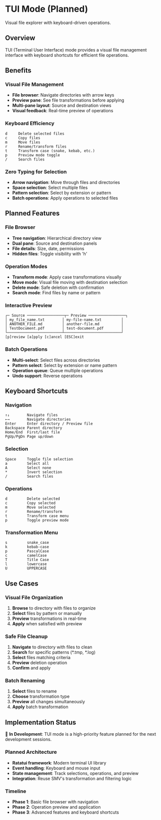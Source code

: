 # TUI Mode (Planned)

Visual file explorer with keyboard-driven operations.

## Overview

TUI (Terminal User Interface) mode provides a visual file management interface with keyboard shortcuts for efficient file operations.

## Benefits

### Visual File Management
- **File browser**: Navigate directories with arrow keys
- **Preview pane**: See file transformations before applying
- **Multi-pane layout**: Source and destination views
- **Visual feedback**: Real-time preview of operations

### Keyboard Efficiency
```
d     Delete selected files
c     Copy files
m     Move files
r     Rename/transform files
t     Transform case (snake, kebab, etc.)
p     Preview mode toggle
/     Search files
```

### Zero Typing for Selection
- **Arrow navigation**: Move through files and directories
- **Space selection**: Select multiple files
- **Pattern selection**: Select by extension or pattern
- **Batch operations**: Apply operations to selected files

## Planned Features

### File Browser
- **Tree navigation**: Hierarchical directory view
- **Dual pane**: Source and destination panels
- **File details**: Size, date, permissions
- **Hidden files**: Toggle visibility with 'h'

### Operation Modes
- **Transform mode**: Apply case transformations visually
- **Move mode**: Visual file moving with destination selection
- **Delete mode**: Safe deletion with confirmation
- **Search mode**: Find files by name or pattern

### Interactive Preview
```
┌─ Source ─────────────────┬─ Preview ─────────────────┐
│ my_file_name.txt        │ my-file-name.txt         │
│ ANOTHER_FILE.md         │ another-file.md          │
│ TestDocument.pdf        │ test-document.pdf        │
└─────────────────────────┴──────────────────────────┘
[p]review [a]pply [c]ancel [ESC]exit
```

### Batch Operations
- **Multi-select**: Select files across directories
- **Pattern select**: Select by extension or name pattern
- **Operation queue**: Queue multiple operations
- **Undo support**: Reverse operations

## Keyboard Shortcuts

### Navigation
```
↑↓        Navigate files
←→        Navigate directories  
Enter     Enter directory / Preview file
Backspace Parent directory
Home/End  First/last file
PgUp/PgDn Page up/down
```

### Selection
```
Space     Toggle file selection
a         Select all
A         Select none
*         Invert selection
/         Search files
```

### Operations
```
d         Delete selected
c         Copy selected  
m         Move selected
r         Rename/transform
t         Transform case menu
p         Toggle preview mode
```

### Transformation Menu
```
s         snake_case
k         kebab-case
p         PascalCase
c         camelCase
T         Title Case
l         lowercase
U         UPPERCASE
```

## Use Cases

### Visual File Organization
1. **Browse** to directory with files to organize
2. **Select** files by pattern or manually
3. **Preview** transformations in real-time
4. **Apply** when satisfied with preview

### Safe File Cleanup
1. **Navigate** to directory with files to clean
2. **Search** for specific patterns (*.tmp, *.log)
3. **Select** files matching criteria
4. **Preview** deletion operation
5. **Confirm** and apply

### Batch Renaming
1. **Select** files to rename
2. **Choose** transformation type
3. **Preview** all changes simultaneously
4. **Apply** batch transformation

## Implementation Status

🚧 **In Development**: TUI mode is a high-priority feature planned for the next development sessions.

### Planned Architecture
- **Ratatui framework**: Modern terminal UI library
- **Event handling**: Keyboard and mouse input
- **State management**: Track selections, operations, and preview
- **Integration**: Reuse SMV's transformation and filtering logic

### Timeline
- **Phase 1**: Basic file browser with navigation
- **Phase 2**: Operation preview and application
- **Phase 3**: Advanced features and keyboard shortcuts